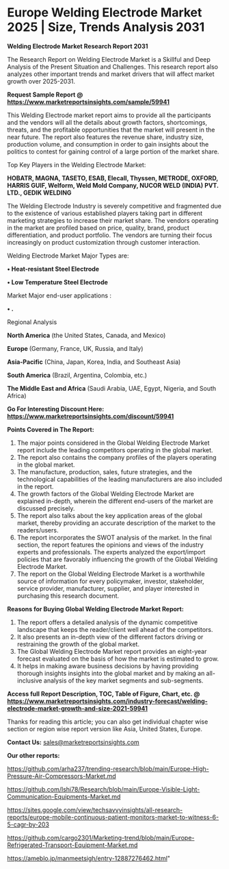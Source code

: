 # Europe Welding Electrode Market 2025 | Size, Trends Analysis 2031

<strong>Welding Electrode Market Research Report 2031</strong>

The Research Report on Welding Electrode Market is a Skillful and Deep Analysis of the Present Situation and Challenges. This research report also analyzes other important trends and market drivers that will affect market growth over 2025-2031.

<strong>Request Sample Report @ <a href=https://www.marketreportsinsights.com/sample/59941>https://www.marketreportsinsights.com/sample/59941</a></strong>

This Welding Electrode market report aims to provide all the participants and the vendors will all the details about growth factors, shortcomings, threats, and the profitable opportunities that the market will present in the near future. The report also features the revenue share, industry size, production volume, and consumption in order to gain insights about the politics to contest for gaining control of a large portion of the market share.

Top Key Players in the Welding Electrode Market:

<strong>HOBATR, MAGNA, TASETO, ESAB, Elecall, Thyssen, METRODE, OXFORD, HARRIS GUIF, Welform, Weld Mold Company, NUCOR WELD (INDIA) PVT. LTD., GEDIK WELDING</strong>

The Welding Electrode Industry is severely competitive and fragmented due to the existence of various established players taking part in different marketing strategies to increase their market share. The vendors operating in the market are profiled based on price, quality, brand, product differentiation, and product portfolio. The vendors are turning their focus increasingly on product customization through customer interaction.

Welding Electrode Market Major Types are:

<strong>• Heat-resistant Steel Electrode

• Low Temperature Steel Electrode</strong>

Market Major end-user applications :

<strong>• .</strong>

Regional Analysis

</u><strong><b>North America</b></strong> (the United States, Canada, and Mexico)

<strong><b>Europe </b></strong>(Germany, France, UK, Russia, and Italy)

<strong><b>Asia-Pacific</b></strong> (China, Japan, Korea, India, and Southeast Asia)

<strong><b>South America</b></strong> (Brazil, Argentina, Colombia, etc.)

<strong><b>The Middle East and Africa</b></strong> (Saudi Arabia, UAE, Egypt, Nigeria, and South Africa)

<strong>Go For Interesting Discount Here: <a href=https://www.marketreportsinsights.com/discount/59941>https://www.marketreportsinsights.com/discount/59941</a></strong>

<strong>Points Covered in The Report:</strong>
<ol>
  <li>The major points considered in the Global Welding Electrode Market report include the leading competitors operating in the global market.</li>
  <li>The report also contains the company profiles of the players operating in the global market.</li>
  <li>The manufacture, production, sales, future strategies, and the technological capabilities of the leading manufacturers are also included in the report.</li>
  <li>The growth factors of the Global Welding Electrode Market are explained in-depth, wherein the different end-users of the market are discussed precisely.</li>
  <li>The report also talks about the key application areas of the global market, thereby providing an accurate description of the market to the readers/users.</li>
  <li>The report incorporates the SWOT analysis of the market. In the final section, the report features the opinions and views of the industry experts and professionals. The experts analyzed the export/import policies that are favorably influencing the growth of the Global Welding Electrode Market.</li>
  <li>The report on the Global Welding Electrode Market is a worthwhile source of information for every policymaker, investor, stakeholder, service provider, manufacturer, supplier, and player interested in purchasing this research document.</li>
</ol>
<strong>Reasons for Buying Global Welding Electrode Market Report:</strong>

<ol>
  <li>The report offers a detailed analysis of the dynamic competitive landscape that keeps the reader/client well ahead of the competitors.</li>
  <li>It also presents an in-depth view of the different factors driving or restraining the growth of the global market.</li>
  <li>The Global Welding Electrode Market report provides an eight-year forecast evaluated on the basis of how the market is estimated to grow.</li>
  <li>It helps in making aware business decisions by having providing thorough insights insights into the global market and by making an all-inclusive analysis of the key market segments and sub-segments.</li>
</ol>
<strong>Access full Report Description, TOC, Table of Figure, Chart, etc. @ <a href=https://www.marketreportsinsights.com/industry-forecast/welding-electrode-market-growth-and-size-2021-59941>https://www.marketreportsinsights.com/industry-forecast/welding-electrode-market-growth-and-size-2021-59941</a></strong>


Thanks for reading this article; you can also get individual chapter wise section or region wise report version like Asia, United States, Europe.

<strong>Contact Us:</strong>
sales@marketreportsinsights.com

<strong>Our other reports:</strong>

<a href=https://github.com/arha237/trending-research/blob/main/Europe-High-Pressure-Air-Compressors-Market.md>https://github.com/arha237/trending-research/blob/main/Europe-High-Pressure-Air-Compressors-Market.md</a>

<a href=https://github.com/Ishi78/Research/blob/main/Europe-Visible-Light-Communication-Equipments-Market.md>https://github.com/Ishi78/Research/blob/main/Europe-Visible-Light-Communication-Equipments-Market.md</a>

<a href=https://sites.google.com/view/techsavvyinsights/all-research-reports/europe-mobile-continuous-patient-monitors-market-to-witness-6-5-cagr-by-203>https://sites.google.com/view/techsavvyinsights/all-research-reports/europe-mobile-continuous-patient-monitors-market-to-witness-6-5-cagr-by-203</a>

<a href=https://github.com/cargo2301/Marketing-trend/blob/main/Europe-Refrigerated-Transport-Equipment-Market.md>https://github.com/cargo2301/Marketing-trend/blob/main/Europe-Refrigerated-Transport-Equipment-Market.md</a>

<a href=https://ameblo.jp/manmeetsigh/entry-12887276462.html>https://ameblo.jp/manmeetsigh/entry-12887276462.html</a>"
